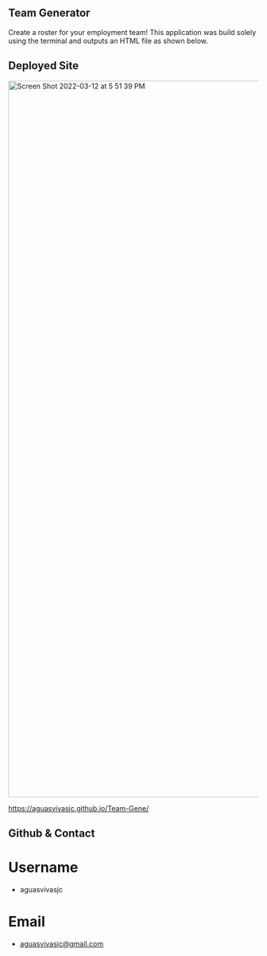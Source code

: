 ## Team Generator 

Create a roster for your employment team! 
This application was build solely using the terminal and outputs an HTML file as shown below. 


## Deployed Site 

<img width="1440" alt="Screen Shot 2022-03-12 at 5 51 39 PM" src="https://user-images.githubusercontent.com/94660524/158038053-b8db549f-fc04-4e45-9f07-48777330e89b.png">

https://aguasvivasjc.github.io/Team-Gene/


## Github & Contact 

# Username
* aguasvivasjc

# Email 
* aguasvivasjc@gmail.com
